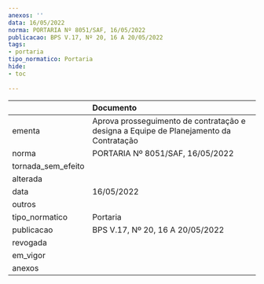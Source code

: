 ```yaml
---
anexos: ''
data: 16/05/2022
norma: PORTARIA Nº 8051/SAF, 16/05/2022
publicacao: BPS V.17, Nº 20, 16 A 20/05/2022
tags:
- portaria
tipo_normatico: Portaria
hide: 
- toc 
 
---
```


|                    | Documento                                                                              |
|:-------------------|:---------------------------------------------------------------------------------------|
| ementa             | Aprova prosseguimento de contratação e designa a Equipe de Planejamento da Contratação |
| norma              | PORTARIA Nº 8051/SAF, 16/05/2022                                                       |
| tornada_sem_efeito |                                                                                        |
| alterada           |                                                                                        |
| data               | 16/05/2022                                                                             |
| outros             |                                                                                        |
| tipo_normatico     | Portaria                                                                               |
| publicacao         | BPS V.17, Nº 20, 16 A 20/05/2022                                                       |
| revogada           |                                                                                        |
| em_vigor           |                                                                                        |
| anexos             |                                                                                        |